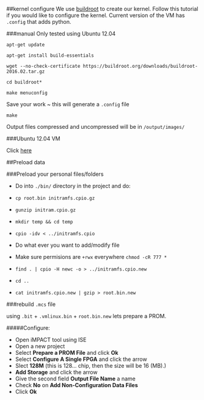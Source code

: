 ##kernel configure
We use [buildroot](https://buildroot.org/) to create our kernel. Follow this tutorial if you would like to configure the kernel. Current version of the VM has `.config` that adds python.

###manual
Only tested using Ubuntu 12.04

  `apt-get update`
  
  `apt-get install build-essentials`
  
  `wget --no-check-certificate https://buildroot.org/downloads/buildroot-2016.02.tar.gz`
  
  `cd buildroot*`
  
  `make menuconfig`
  
  Save your work ~ this will generate a `.config` file
  
  `make`
  
  Output files compressed and uncompressed will be in `/output/images/`
  
###Ubuntu 12.04 VM 

Click [here](http://lmeshoo.net/services/buildroot2016.html)

##Preload data

###Preload your personal files/folders

- Do into `./bin/` directory in the project and do:

- `cp root.bin initramfs.cpio.gz`

- `gunzip initram.cpio.gz`

- `mkdir temp && cd temp`

- `cpio -idv < ../initramfs.cpio`

- Do what ever you want to add/modify file 

- Make sure permisions are `+rwx` everywhere `chmod -cR 777 *`

- `find . | cpio -H newc -o > ../initramfs.cpio.new`

- `cd ..`

- `cat initramfs.cpio.new | gzip > root.bin.new`

###rebuild `.mcs` file

using `.bit` + `.vmlinux.bin` + `root.bin.new` lets prepare a PROM.

#####Configure:

- Open iMPACT tool using ISE
- Open a new project
- Select **Prepare a PROM File** and click **Ok**
- Select **Configure A Single FPGA** and click the arrow
- Slect **128M** (this is 128... chip, then the size will be 16 (MB).)
- **Add Storage** and click the arrow
- Give the second field **Output File Name** a name
- Check **No** on **Add Non-Configuration Data Files**
- Click **Ok**
 

